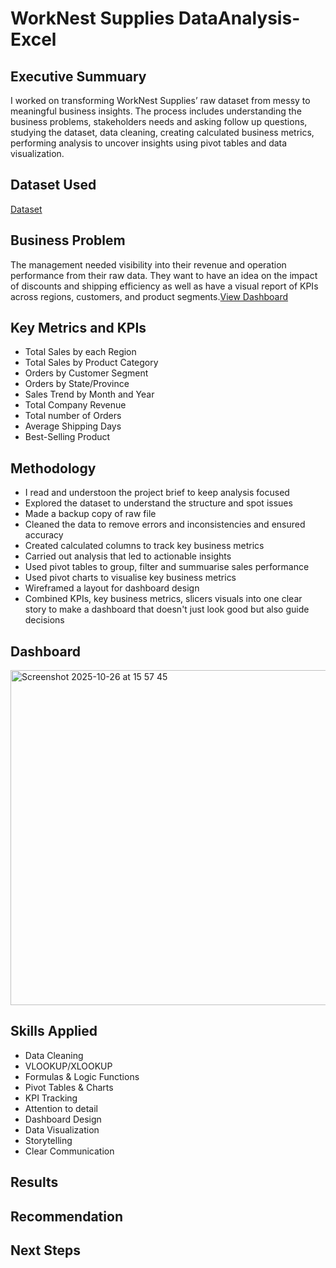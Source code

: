 # WorkNest Supplies DataAnalysis-Excel
## Executive Summuary
I worked on transforming WorkNest Supplies’ raw dataset from messy to meaningful business insights. The process includes understanding the business problems, stakeholders needs and asking follow up questions, studying the dataset, data cleaning, creating calculated business metrics, performing analysis to uncover insights using pivot tables and data visualization.

## Dataset Used
<a href="https://github.com/Phartemah/Sales-and-Operations-Performance-Analysis_Excel/blob/main/WorkNest%20Supplies%20RawData.xlsx">Dataset</a>

## Business Problem
The management needed visibility into their revenue and operation performance from their raw data. They want to have an idea on the impact of discounts and shipping efficiency as well as have a visual report of KPIs across regions, customers, and product segments.<a href="https://github.com/Phartemah/Sales-and-Operations-Performance-Analysis_Excel/blob/main/Screenshot%202025-10-26%20at%2015.57.45.png">View Dashboard</a> 

## Key Metrics and KPIs
- Total Sales by each Region
- Total Sales by Product Category
- Orders by Customer Segment
- Orders by State/Province
- Sales Trend by Month and Year
- Total Company Revenue
- Total number of Orders
- Average Shipping Days 
- Best-Selling Product 

## Methodology
- I read and understoon the project brief to keep analysis focused
- Explored the dataset to understand the structure and spot issues
- Made a backup copy of raw file
- Cleaned the data to remove errors and inconsistencies and ensured accuracy
- Created calculated columns to track key business metrics
- Carried out analysis that led to actionable insights
- Used pivot tables to group, filter and summuarise sales performance
- Used pivot charts to visualise key business metrics
- Wireframed a layout for dashboard design
- Combined KPIs, key business metrics, slicers visuals into one clear story to make a dashboard that doesn't just look good but also guide decisions

## Dashboard
<img width="952" height="536" alt="Screenshot 2025-10-26 at 15 57 45" src="https://github.com/user-attachments/assets/69af0180-4da9-4231-bc71-c39e0309c562" />

## Skills Applied
- Data Cleaning
- VLOOKUP/XLOOKUP
- Formulas & Logic Functions
- Pivot Tables & Charts
- KPI Tracking
- Attention to detail
- Dashboard Design
- Data Visualization
- Storytelling
- Clear Communication

## Results
## Recommendation
## Next Steps
